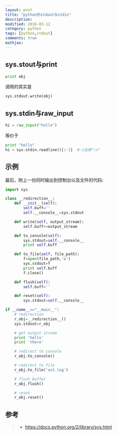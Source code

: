 ```yaml
---
layout: post
title: "python的stdout与stdin"
description: 
modified: 2016-03-12
category: python
tags: [python,stdout]
comments: true
mathjax: 
---
```


## sys.stout与print

```python
print obj
```

调用的其实是

```python
sys.stdout.write(obj)
```

## sys.stdin与raw_input

```python
hi = raw_input("hello")
```

等价于

```python
print "hello"
hi = sys.stdin.readline()[:-1]  #-1去掉"\n"
```

## 示例

最后，附上一份同时输出到控制台以及文件的代码:

```python
import sys

class __redirection__:
    def __init__(self):
        self.buff=''
        self.__console__=sys.stdout

    def write(self, output_stream):
        self.buff+=output_stream

    def to_console(self):
        sys.stdout=self.__console__
        print self.buff

    def to_file(self, file_path):
        f=open(file_path,'w')
        sys.stdout=f
        print self.buff
        f.close()

    def flush(self):
        self.buff=''

    def reset(self):
        sys.stdout=self.__console__

if __name__=="__main__":
    # redirection
    r_obj=__redirection__()
    sys.stdout=r_obj

    # get output stream
    print 'hello'
    print 'there'

    # redirect to console
    r_obj.to_console()

    # redirect to file
    r_obj.to_file('out.log')

    # flush buffer
    r_obj.flush()

    # reset
    r_obj.reset()
```

## 参考

> * https://docs.python.org/2/library/sys.html


